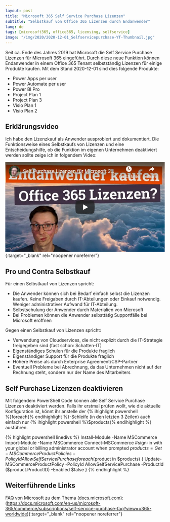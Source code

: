 ```yaml
---
layout: post
title: "Microsoft 365 Self Service Purchase Lizenzen"
subtitle: "Selbstkauf von Office 365 Lizenzen durch Endanwender"
lang: de
tags: [microsoft365, office365, licensing, selfservice]
image: "/img/2020/2020-12-01_Selfservicepurchase-YT-Thumbnail.jpg"
---
```

Seit ca. Ende des Jahres 2019 hat Microsoft die Self Service Purchase Lizenzen für Microsoft 365 eingeführt. Durch diese neue Funktion können Endanwender in einem Office 365 Tenant selbstständig Lizenzen für einige Produkte kaufen. Mit dem Stand 2020-12-01 sind dies folgende Produkte:

- Power Apps per user
- Power Automate per user
- Power BI Pro
- Project Plan 1
- Project Plan 3
- Visio Plan 1
- Visio Plan 2

## Erklärungsvideo

Ich habe den Lizenzkauf als Anwender ausprobiert und dokumentiert. Die Funktionsweise eines Selbstkaufs von Lizenzen und eine Entscheidungshilfe, ob die Funktion im eigenen Unternehmen deaktiviert werden sollte zeige ich in folgendem Video:

[![Microsoft 365 Self Service Purchase Lizenzen (YouTube)](/img/2020/2020-12-01_Selfservicepurchase-YT-Thumbnail.jpg "Microsoft 365 Self Service Purchase Lizenzen (YouTube)")](https://www.youtube.com/watch?v=zrsAle3-y7E){:target="_blank" rel="noopener noreferrer"}

## Pro und Contra Selbstkauf

Für einen Selbstkauf von Lizenzen spricht:

- Die Anwender können sich bei Bedarf einfach selbst die Lizenzen kaufen. Keine Freigaben durch IT-Abteilungen oder Einkauf notwendig. Weniger administrativer Aufwand für IT-Abteilung.
- Selbstschulung der Anwender durch Materialien von Microsoft
- Bei Problemen können die Anwender selbsttätig Supportfälle bei Microsoft eröffnen

Gegen einen Selbstkauf von Lizenzen spricht:

- Verwendung von Cloudservices, die nicht explizit durch die IT-Strategie freigegeben sind (fast schon: Schatten-IT)
- Eigenständiges Schulen für die Produkte fraglich
- Eigenständiger Support für die Produkte fraglich
- Höhere Preise als durch Enterprise Agreement/CSP-Partner
- Eventuell Probleme bei Abrechnung, da das Unternehmen nicht auf der Rechnung steht, sondern nur der Name des Mitarbeiters

## Self Purchase Lizenzen deaktivieren

Mit folgendem PowerShell Code können alle Self Service Purchase Lizenzen deaktiviert werden. Falls ihr erstmal prüfen wollt, wie die aktuelle Konfiguration ist, könnt ihr anstelle der {% ihighlight powershell %}foreach{% endihighlight %}-Schleife (in den letzten 3 Zeilen) auch einfach nur {% ihighlight powershell %}$products{% endihighlight %} ausführen.

{% highlight powershell linedivs %}
Install-Module -Name MSCommerce
Import-Module -Name MSCommerce
Connect-MSCommerce #sign-in with your global or billing administrator account when prompted
$products = Get-MSCommerceProductPolicies -PolicyId AllowSelfServicePurchase
foreach($product in $products) {
    Update-MSCommerceProductPolicy -PolicyId AllowSelfServicePurchase -ProductId ($product.ProductID) -Enabled $false
}
{% endhighlight %}

## Weiterführende Links
FAQ von Microsoft zu dem Thema (docs.microsoft.com): (https://docs.microsoft.com/en-us/microsoft-365/commerce/subscriptions/self-service-purchase-faq?view=o365-worldwide){:target="_blank" rel="noopener noreferrer"}
